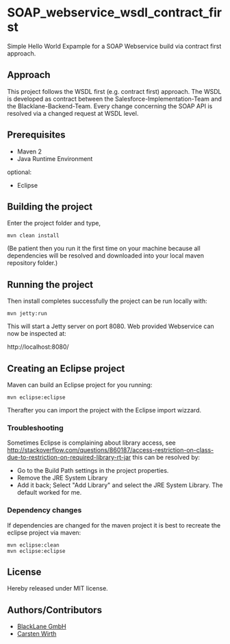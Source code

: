 SOAP_webservice_wsdl_contract_first
===================================

Simple Hello World Expample for a SOAP Webservice build via contract first approach.

## Approach

This project follows the WSDL first (e.g. contract first) approach. The WSDL is developed as contract between the Salesforce-Implementation-Team and the Blacklane-Backend-Team. Every change concerning the SOAP API is resolved via a changed request at WSDL level.

## Prerequisites

 * Maven 2
 * Java Runtime Environment

optional:

  * Eclipse

## Building the project

Enter the project folder and type,

```
mvn clean install
```
(Be patient then you run it the first time on your machine because all dependencies will be resolved and downloaded into your local maven repository folder.)

## Running the project

Then install completes successfully the project can be run locally with:

```
mvn jetty:run
```

This will start a Jetty server on port 8080. Web provided Webservice can now be
inspected at:

http://localhost:8080/

## Creating an Eclipse project

Maven can build an Eclipse project for you running:

```
mvn eclipse:eclipse
```

Therafter you can import the project with the Eclipse import wizzard.

### Troubleshooting

Sometimes Eclipse is complaining about library access, see
http://stackoverflow.com/questions/860187/access-restriction-on-class-due-to-restriction-on-required-library-rt-jar this can be resolved by:


 * Go to the Build Path settings in the project properties.
 * Remove the JRE System Library
 * Add it back; Select "Add Library" and select the JRE System Library. The default worked for me.

### Dependency changes

If dependencies are changed for the maven project it is best to recreate the eclipse project via maven:

```
mvn eclipse:clean
mvn eclipse:eclipse
```

## License
Hereby released under MIT license.

## Authors/Contributors

- [BlackLane GmbH](http://www.blacklane.com "Blacklane")
- [Carsten Wirth](http://github.com/jethroo)
